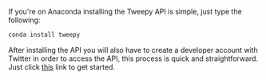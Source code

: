 <!--title={Accessing the Tweepy API}-->

If you're on Anaconda installing the Tweepy API is simple, just type the following: 

``` python
conda install tweepy
```

After installing the API you will also have to create a developer account with Twitter in order to access the API, this process is quick and straightforward. Just click [this](https://developer.twitter.com/en/apply-for-access.html) link to get started.



